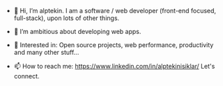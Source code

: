 - 👋 Hi, I’m alptekin. I am a software / web developer (front-end focused, full-stack), upon lots of other things.

- 💞️ I’m ambitious about developing web apps.

- 💞️ Interested in: Open source projects, web performance, productivity and many other stuff...

- 📫 How to reach me: https://www.linkedin.com/in/alptekinisiklar/ Let's connect.
  
<!---
aisiklar/aisiklar is a ✨ special ✨ repository because its `README.md` (this file) appears on your GitHub profile.
You can click the Preview link to take a look at your changes.
--->
